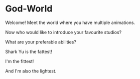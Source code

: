 # God-World

Welcome! Meet the world where you have multiple animations.

Now who would like to introduce your favourite studios?

What are your preferable abilities?

Shark Yu is the fattest!

I'm the fittest!

And I'm also the lightest.